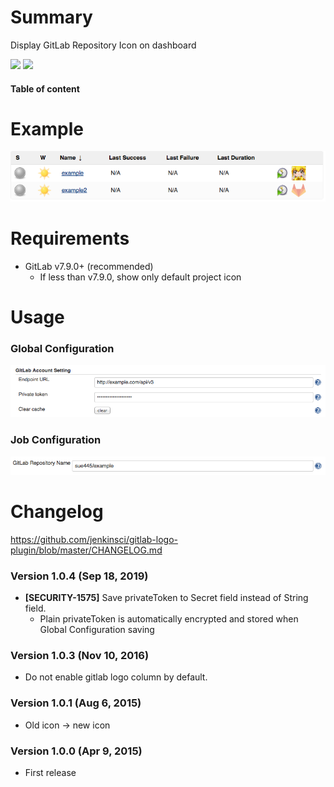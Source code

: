 # Summary

Display GitLab Repository Icon on dashboard

[![](https://img.shields.io/jenkins/plugin/v/gitlab-logo.svg)](https://plugins.jenkins.io/gitlab-logo)
[![](https://ci.jenkins.io/buildStatus/icon?job=plugins/gitlab-logo-plugin)](https://ci.jenkins.io/job/plugins/job/gitlab-logo-plugin/)

#### Table of content

# Example

![](docs/images/dashboard_1.0.2.png)

# Requirements

-   GitLab v7.9.0+ (recommended)
    -   If less than v7.9.0, show only default project icon

# Usage

### Global Configuration

![](docs/images/global-config.png)

### Job Configuration

![](docs/images/job-config.png)

# Changelog

<https://github.com/jenkinsci/gitlab-logo-plugin/blob/master/CHANGELOG.md>

### Version 1.0.4 (Sep 18, 2019)

-   **\[SECURITY-1575\]** Save privateToken to Secret field instead of
    String field.
    -   Plain privateToken is automatically encrypted and stored when
        Global Configuration saving

### Version 1.0.3 (Nov 10, 2016)

-   Do not enable gitlab logo column by default.

### Version 1.0.1 (Aug 6, 2015)

-   Old icon -\> new icon

### Version 1.0.0 (Apr 9, 2015)

-   First release

